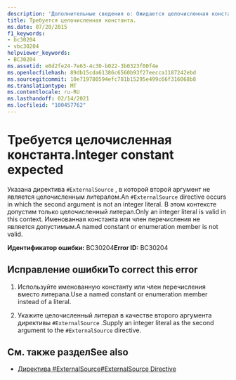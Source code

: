 ```yaml
---
description: 'Дополнительные сведения о: Ожидается целочисленная константа'
title: Требуется целочисленная константа.
ms.date: 07/20/2015
f1_keywords:
- bc30204
- vbc30204
helpviewer_keywords:
- BC30204
ms.assetid: e8d2fe24-7e63-4c30-b022-3b0323f00f4e
ms.openlocfilehash: 89db15cda61386c6560b93f27eecca1187242ebd
ms.sourcegitcommit: 10e719780594efc781b15295e499c66f316068b8
ms.translationtype: MT
ms.contentlocale: ru-RU
ms.lasthandoff: 02/14/2021
ms.locfileid: "100457762"
---
```

# <a name="integer-constant-expected"></a><span data-ttu-id="d8af6-103">Требуется целочисленная константа.</span><span class="sxs-lookup"><span data-stu-id="d8af6-103">Integer constant expected</span></span>

<span data-ttu-id="d8af6-104">Указана директива `#ExternalSource` , в которой второй аргумент не является целочисленным литералом.</span><span class="sxs-lookup"><span data-stu-id="d8af6-104">An `#ExternalSource` directive occurs in which the second argument is not an integer literal.</span></span> <span data-ttu-id="d8af6-105">В этом контексте допустим только целочисленный литерал.</span><span class="sxs-lookup"><span data-stu-id="d8af6-105">Only an integer literal is valid in this context.</span></span> <span data-ttu-id="d8af6-106">Именованная константа или член перечисления не является допустимым.</span><span class="sxs-lookup"><span data-stu-id="d8af6-106">A named constant or enumeration member is not valid.</span></span>  
  
 <span data-ttu-id="d8af6-107">**Идентификатор ошибки:** BC30204</span><span class="sxs-lookup"><span data-stu-id="d8af6-107">**Error ID:** BC30204</span></span>  
  
## <a name="to-correct-this-error"></a><span data-ttu-id="d8af6-108">Исправление ошибки</span><span class="sxs-lookup"><span data-stu-id="d8af6-108">To correct this error</span></span>  
  
1. <span data-ttu-id="d8af6-109">Используйте именованную константу или член перечисления вместо литерала.</span><span class="sxs-lookup"><span data-stu-id="d8af6-109">Use a named constant or enumeration member instead of a literal.</span></span>  
  
2. <span data-ttu-id="d8af6-110">Укажите целочисленный литерал в качестве второго аргумента директивы `#ExternalSource` .</span><span class="sxs-lookup"><span data-stu-id="d8af6-110">Supply an integer literal as the second argument to the `#ExternalSource` directive.</span></span>  
  
## <a name="see-also"></a><span data-ttu-id="d8af6-111">См. также раздел</span><span class="sxs-lookup"><span data-stu-id="d8af6-111">See also</span></span>

- [<span data-ttu-id="d8af6-112">Директива #ExternalSource</span><span class="sxs-lookup"><span data-stu-id="d8af6-112">#ExternalSource Directive</span></span>](../language-reference/directives/externalsource-directive.md)
